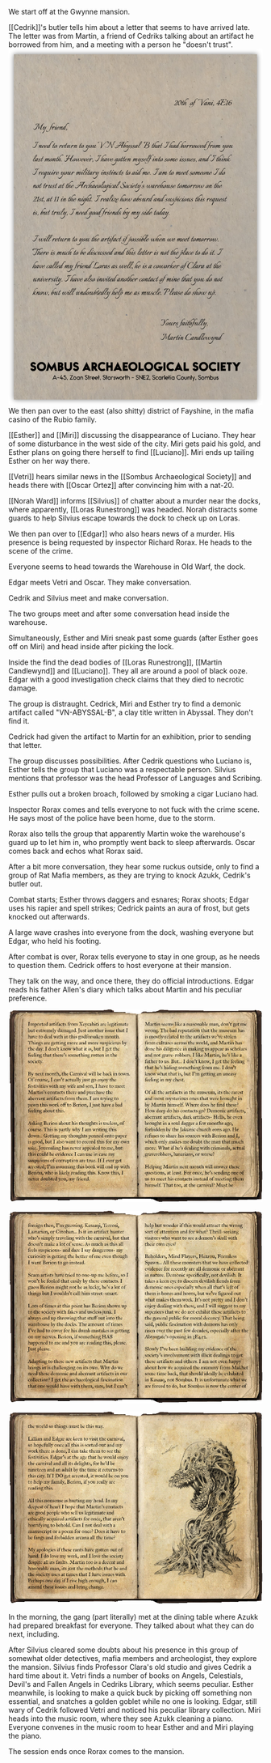 We start off at the Gwynne mansion.

[[Cedrik]]'s butler tells him about a letter that seems to have arrived late. The letter was from Martin, a friend of Cedriks talking about an artifact he borrowed from him, and a meeting with a person he "doesn't trust".
![[MartinLetter1.png]](/Images/MartinLetter1.png)
We then pan over to the east (also shitty) district of Fayshine, in the mafia casino of the Rubio family.

[[Esther]] and [[Miri]] discussing the disappearance of Luciano. They hear of some disturbance in the west side of the city. Miri gets paid his gold, and Esther plans on going there herself to find [[Luciano]]. Miri ends up tailing Esther on her way there.

[[Vetri]] hears similar news in the [[Sombus Archaeological Society]] and heads there with [[Oscar Ortez]] after convincing him with a nat-20.

[[Norah Ward]] informs [[Silvius]] of chatter about a murder near the docks, where apparently, [[Loras Runestrong]] was headed. Norah distracts some guards to help Silvius escape towards the dock to check up on Loras.

We then pan over to [[Edgar]] who also hears news of a murder. His presence is being requested by inspector Richard Rorax. He heads to the scene of the crime.

Everyone seems to head towards the Warehouse in Old Warf, the dock.

Edgar meets Vetri and Oscar. They make conversation.

Cedrik and Silvius meet and make conversation.

The two groups meet and after some conversation head inside the warehouse.

Simultaneously, Esther and Miri sneak past some guards (after Esther goes off on Miri) and head inside after picking the lock.

Inside the find the dead bodies of [[Loras Runestrong]], [[Martin Candlewynd]] and [[Luciano]]. They all are around a pool of black ooze. Edgar with a good investigation check claims that they died to necrotic damage.

The group is distraught. Cedrick, Miri and Esther try to find a demonic artifact called "VN-ABYSSAL-B", a clay title written in Abyssal. They don't find it. 

Cedrick had given the artifact to Martin for an exhibition, prior to sending that letter.

The group discusses possibilities. After Cedrik questions who Luciano is, Esther tells the group that Luciano was a respectable person. Silvius mentions that professor was the head Professor of Languages and Scribing. 

Esther pulls out a broken broach, followed by smoking a cigar Luciano had. 

Inspector Rorax comes and tells everyone to not fuck with the crime scene. He says most of the police have been home, due to the storm. 

Rorax also tells the group that apparently Martin woke the warehouse's guard up to let him in, who promptly went back to sleep afterwards. Oscar comes back and echos what Rorax said. 

After a bit more conversation, they hear some ruckus outside, only to find a group of Rat Mafia members, as they are trying to knock Azukk, Cedrik's butler out.

Combat starts; Esther throws daggers and esnares; Rorax shoots; Edgar uses his rapier and spell strikes; Cedrick paints an aura of frost, but gets knocked out afterwards.

A large wave crashes into everyone from the dock, washing everyone but Edgar, who held his footing.

After combat is over, Rorax tells everyone to stay in one group, as he needs to question them. Cedrick offers to host everyone at their mansion.

They talk on the way, and once there, they do official introductions. Edgar reads his father Allen's diary which talks about Martin and his peculiar preference.

![[AllanJournal1.png]](/Images/AllanJournal1.png)

![[AllanJournal2.png]](/Images/AllanJournal2.png)

![[AllanJournal3.png]](/Images/AllanJournal3.png) 

In the morning, the gang (part literally) met at the dining table where Azukk had prepared breakfast for everyone. They talked about what they can do next, including.

After Silvius cleared some doubts about his presence in this group of somewhat older detectives, mafia members and archeologist, they explore the mansion. Silvius finds Professor Clara's old studio and gives Cedrik a hard time about it. Vetri finds a number of books on Angels, Celestials, Devil's and Fallen Angels in Cedriks Library, which seems peculiar. Esther meanwhile, is looking to make a quick buck by picking off something non essential, and snatches a golden goblet while no one is looking. Edgar, still wary of Cedrik followed Vetri and noticed his peculiar library collection. Miri heads into the music room, where they see Azukk cleaning a piano. Everyone convenes in the music room to hear Esther and and Miri playing the piano.

The session ends once Rorax comes to the mansion. 
